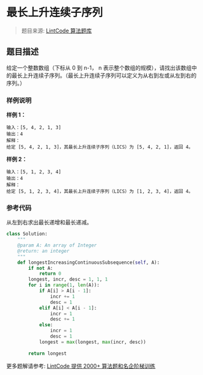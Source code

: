 # 最长上升连续子序列
 > 题目来源: [LintCode 算法题库](https://www.lintcode.com/problem/longest-continuous-increasing-subsequence/?utm_source=sc-github-wzz)
 ## 题目描述
 给定一个整数数组（下标从 0 到 n-1， n 表示整个数组的规模），请找出该数组中的最长上升连续子序列。（最长上升连续子序列可以定义为从右到左或从左到右的序列。）
 ### 样例说明
 **样例 1：**
```
输入：[5, 4, 2, 1, 3]
输出：4
解释：
给定 [5, 4, 2, 1, 3]，其最长上升连续子序列（LICS）为 [5, 4, 2, 1]，返回 4。
```
**样例 2：**
```
输入：[5, 1, 2, 3, 4]
输出：4
解释：
给定 [5, 1, 2, 3, 4]，其最长上升连续子序列（LICS）为 [1, 2, 3, 4]，返回 4。
```
 ### 参考代码
 从左到右求出最长递增和最长递减。
```python
class Solution:
    """
    @param A: An array of Integer
    @return: an integer
    """
    def longestIncreasingContinuousSubsequence(self, A):
        if not A:
            return 0
        longest, incr, desc = 1, 1, 1
        for i in range(1, len(A)):
            if A[i] > A[i - 1]:
                incr += 1
                desc = 1
            elif A[i] < A[i - 1]:
                incr = 1
                desc += 1
            else:
                incr = 1
                desc = 1
            longest = max(longest, max(incr, desc))
            
        return longest
```
 更多题解请参考: [LintCode 提供 2000+ 算法题和名企阶梯训练](https://www.lintcode.com/problem/?utm_source=sc-github-wzz)